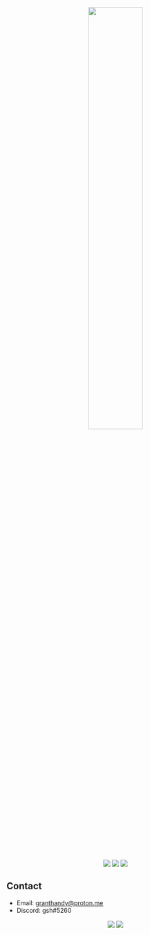 <div align="center">
  <img align="center" width="50%" src="https://user-images.githubusercontent.com/45475651/200207718-9b568cdf-b229-42f2-ab65-1d20a395e281.png" />
  <div style="margin-top: 1.25rem;">
    <img src="https://img.shields.io/badge/OS-ArchLinux-informational?style=flat&logo=archlinux&logoColor=white&color=7c5c87" />
    <img src="https://img.shields.io/badge/Code-Rust-informational?style=flat&logo=rust&logoColor=white&color=7c5c87" />
    <img src="https://img.shields.io/badge/Code-Vue-informational?style=flat&logo=vuedotjs&logoColor=white&color=7c5c87" />
  </div>
</div>

## Contact
 - Email: granthandy@proton.me
 - Discord: gsh#5260

<div align="center">
  <img align="center" src="https://github-readme-stats.vercel.app/api?username=grantshandy&show_icons=true&theme=darcula" />
  <img align="center" src="https://github-readme-stats.vercel.app/api/top-langs/?username=grantshandy&hide=shell&exclude_repo=jakewilliami.github.io&theme=darcula&langs_count=6&layout=compact" />
</div>
